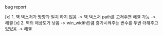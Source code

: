 bug report

[x] 1. 벽 텍스처가 방향과 일치 하지 않음
-> 벽 텍스처 path를 고쳐주면 해결 가능
-> 해결
[x] 2. 벽의 해상도가 낮음
-> win_width만큼 증가시켜주는 변수를 두번 더해주고 있었음
-> 해결